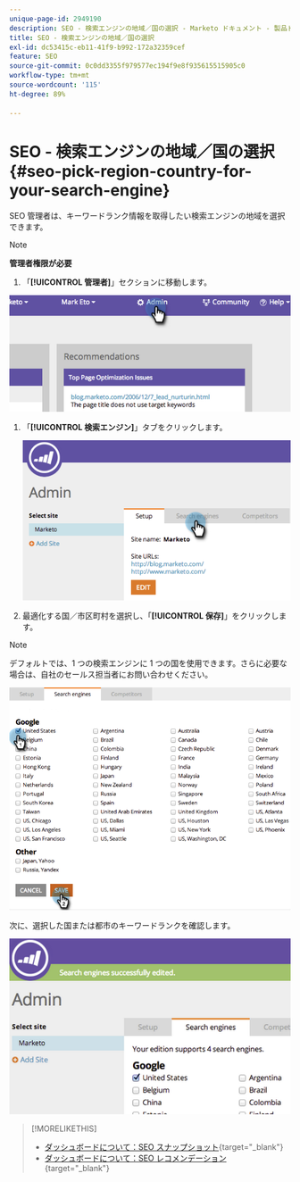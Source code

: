 ```yaml
---
unique-page-id: 2949190
description: SEO - 検索エンジンの地域／国の選択 - Marketo ドキュメント - 製品ドキュメント
title: SEO - 検索エンジンの地域／国の選択
exl-id: dc53415c-eb11-41f9-b992-172a32359cef
feature: SEO
source-git-commit: 0c0dd3355f979577ec194f9e8f935615515905c0
workflow-type: tm+mt
source-wordcount: '115'
ht-degree: 89%

---
```


# SEO - 検索エンジンの地域／国の選択 {#seo-pick-region-country-for-your-search-engine}

SEO 管理者は、キーワードランク情報を取得したい検索エンジンの地域を選択できます。

>[!NOTE]
>
>**管理者権限が必要**

1. 「**[!UICONTROL 管理者]**」セクションに移動します。

![](assets/image2014-9-17-21-3a6-3a43.png)

1. 「**[!UICONTROL 検索エンジン]**」タブをクリックします。

   ![](assets/image2014-9-17-21-3a7-3a25.png)

1. 最適化する国／市区町村を選択し、「**[!UICONTROL 保存]**」をクリックします。

>[!NOTE]
>
>デフォルトでは、1 つの検索エンジンに 1 つの国を使用できます。さらに必要な場合は、自社のセールス担当者にお問い合わせください。

![](assets/image2014-9-17-21-3a8-3a8.png)

次に、選択した国または都市のキーワードランクを確認します。

![](assets/image2014-9-17-21-3a8-3a15.png)

>[!MORELIKETHIS]
>
>* [ダッシュボードについて：SEO スナップショット](/help/marketo/product-docs/additional-apps/seo/understanding-seo/understanding-the-seo-dashboard-seo-snapshot.md){target="_blank"}
>* [ダッシュボードについて：SEO レコメンデーション](/help/marketo/product-docs/additional-apps/seo/understanding-seo/understanding-the-seo-dashboard-seo-recommendations.md){target="_blank"}

